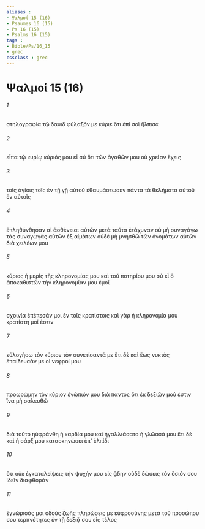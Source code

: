 ```yaml
---
aliases : 
- Ψαλμοί 15 (16)
- Psaumes 16 (15)
- Ps 16 (15)
- Psalms 16 (15)
tags : 
- Bible/Ps/16_15
- grec
cssclass : grec
---
```


# Ψαλμοί 15 (16)

###### 1
στηλογραφία τῷ δαυιδ φύλαξόν με κύριε ὅτι ἐπὶ σοὶ ἤλπισα
###### 2
εἶπα τῷ κυρίῳ κύριός μου εἶ σύ ὅτι τῶν ἀγαθῶν μου οὐ χρείαν ἔχεις
###### 3
τοῖς ἁγίοις τοῖς ἐν τῇ γῇ αὐτοῦ ἐθαυμάστωσεν πάντα τὰ θελήματα αὐτοῦ ἐν αὐτοῖς
###### 4
ἐπληθύνθησαν αἱ ἀσθένειαι αὐτῶν μετὰ ταῦτα ἐτάχυναν οὐ μὴ συναγάγω τὰς συναγωγὰς αὐτῶν ἐξ αἱμάτων οὐδὲ μὴ μνησθῶ τῶν ὀνομάτων αὐτῶν διὰ χειλέων μου
###### 5
κύριος ἡ μερὶς τῆς κληρονομίας μου καὶ τοῦ ποτηρίου μου σὺ εἶ ὁ ἀποκαθιστῶν τὴν κληρονομίαν μου ἐμοί
###### 6
σχοινία ἐπέπεσάν μοι ἐν τοῖς κρατίστοις καὶ γὰρ ἡ κληρονομία μου κρατίστη μοί ἐστιν
###### 7
εὐλογήσω τὸν κύριον τὸν συνετίσαντά με ἔτι δὲ καὶ ἕως νυκτὸς ἐπαίδευσάν με οἱ νεφροί μου
###### 8
προωρώμην τὸν κύριον ἐνώπιόν μου διὰ παντός ὅτι ἐκ δεξιῶν μού ἐστιν ἵνα μὴ σαλευθῶ
###### 9
διὰ τοῦτο ηὐφράνθη ἡ καρδία μου καὶ ἠγαλλιάσατο ἡ γλῶσσά μου ἔτι δὲ καὶ ἡ σάρξ μου κατασκηνώσει ἐπ' ἐλπίδι
###### 10
ὅτι οὐκ ἐγκαταλείψεις τὴν ψυχήν μου εἰς ᾅδην οὐδὲ δώσεις τὸν ὅσιόν σου ἰδεῖν διαφθοράν
###### 11
ἐγνώρισάς μοι ὁδοὺς ζωῆς πληρώσεις με εὐφροσύνης μετὰ τοῦ προσώπου σου τερπνότητες ἐν τῇ δεξιᾷ σου εἰς τέλος
